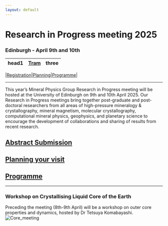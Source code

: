 ```yaml
---
layout: default
---
```

# Research in Progress meeting 2025
### Edinburgh - April 9th and 10th
| head1        | <a href="https://edinburghtrams.com/">Tram</a>          | three |
|:-------------|:------------------|:------|



|[Registration](./RiP_2025-abstracts.html)|[Planning](./RiP_2025-planning.html)|[Programme](./RiP_2025-programme.html)|
* * *

This year’s Mineral Physics Group Research in Progress meeting will be hosted at the University of Edinburgh on 9th and 10th April 2025. Our Research in Progress meetings bring together post-graduate and post-doctoral researchers from all areas of high-pressure mineralogy & crystallography, mineral magnetism, molecular crystallography, computational mineral physics, geophysics, and planetary science to encourage the development of collaborations and sharing of results from recent research.

## [Abstract Submission](./RiP_2025-abstracts.html)

## [Planning your visit](./RiP_2025-planning.html)

## [Programme](./RiP_2025-Programme.html)



* * *


### Workshop on Crystallising Liquid Core of the Earth
Preceding the meeting (8th-9th April) will be a workshop on outer core properties and dynamics, hosted by Dr Tetsuya Komabayashi.
![Core_meeting](https://MinPhys.github.io/assets/img/Core%20workshop%20flyer%20new.jpg)
